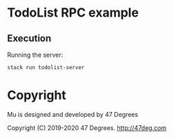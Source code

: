# TodoList RPC example

## Execution

Running the server:

```bash
stack run todolist-server
```

[comment]: # (Start Copyright)
# Copyright

Mu is designed and developed by 47 Degrees

Copyright (C) 2019-2020 47 Degrees. <http://47deg.com>

[comment]: # (End Copyright)
